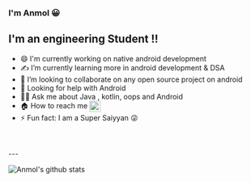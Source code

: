 
###  I'm Anmol :grinning:


## I'm an engineering Student !! 

- 😄 I'm currently working on native android development
- ✍️ I’m currently learning more in android development & DSA   
- 👯 I’m looking to collaborate  on any open source project on android
- 🚀 Looking for help with Android 
- 🙋‍♂️ Ask me about Java , kotlin, oops and Android
- 🏠 How to reach me  [<img align="center"  alt="Anmol | LinkedIn" width="22px" src="https://cdn.jsdelivr.net/npm/simple-icons@v3/icons/linkedin.svg" />][linkedin]
- ⚡ Fun fact: I am a  Super Saiyyan 😜



<br/>
<br/>
---


![Anmol's github stats](https://github-readme-stats.vercel.app/api?username=anmol-Git&show_icons=true&hide_border=true)


[linkedin]: https://www.linkedin.com/in/anmol-sharma-486984192

